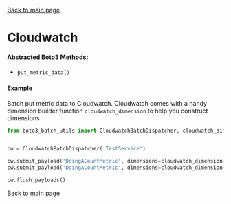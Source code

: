 [Back to main page](https://g-farrow.github.io/boto3_batch_utils)

# Cloudwatch
#### Abstracted Boto3 Methods:
* `put_metric_data()`

#### Example
Batch put metric data to Cloudwatch. Cloudwatch comes with a handy dimension builder function `cloudwatch_dimension` 
to help you construct dimensions
```python
from boto3_batch_utils import CloudwatchBatchDispatcher, cloudwatch_dimension


cw = CloudwatchBatchDispatcher('TestService')

cw.submit_payload('DoingACountMetric', dimensions=cloudwatch_dimension('dimA', '12345'), value=555, unit='Count')
cw.submit_payload('DoingACountMetric', dimensions=cloudwatch_dimension('dimA', '12345'), value=1234, unit='Count')

cw.flush_payloads()
```

[Back to main page](https://g-farrow.github.io/boto3_batch_utils)